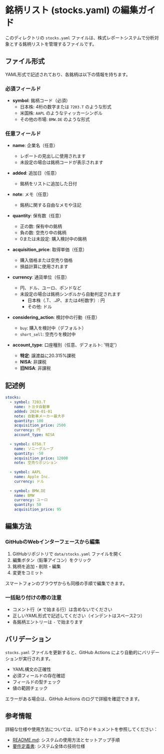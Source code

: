 # 銘柄リスト (stocks.yaml) の編集ガイド

このディレクトリの `stocks.yaml` ファイルは、株式レポートシステムで分析対象とする銘柄リストを管理するファイルです。

## ファイル形式

YAML形式で記述されており、各銘柄は以下の情報を持ちます。

### 必須フィールド

- **symbol**: 銘柄コード（必須）
  - 日本株: 4桁の数字または `7203.T` のような形式
  - 米国株: `AAPL` のようなティッカーシンボル
  - その他の市場: `BMW.DE` のような形式

### 任意フィールド

- **name**: 企業名（任意）
  - レポートの見出しに使用されます
  - 未設定の場合は銘柄コードが表示されます

- **added**: 追加日（任意）
  - 銘柄をリストに追加した日付

- **note**: メモ（任意）
  - 銘柄に関する自由なメモや注記

- **quantity**: 保有数（任意）
  - 正の数: 保有中の銘柄
  - 負の数: 空売り中の銘柄
  - 0または未設定: 購入検討中の銘柄

- **acquisition_price**: 取得単価（任意）
  - 購入価格または空売り価格
  - 損益計算に使用されます

- **currency**: 通貨単位（任意）
  - 円、ドル、ユーロ、ポンドなど
  - 未設定の場合は銘柄シンボルから自動判定されます
    - 日本株（.T、.JP、または4桁数字）: 円
    - その他: ドル

- **considering_action**: 検討中の行動（任意）
  - `buy`: 購入を検討中（デフォルト）
  - `short_sell`: 空売りを検討中

- **account_type**: 口座種別（任意、デフォルト: '特定'）
  - **特定**: 譲渡益に20.315%課税
  - **NISA**: 非課税
  - **旧NISA**: 非課税

## 記述例

```yaml
stocks:
  - symbol: 7203.T
    name: トヨタ自動車
    added: 2024-01-01
    note: 自動車メーカー最大手
    quantity: 100
    acquisition_price: 2500
    currency: 円
    account_type: NISA
  
  - symbol: 6758.T
    name: ソニーグループ
    quantity: -50
    acquisition_price: 12000
    note: 空売りポジション
  
  - symbol: AAPL
    name: Apple Inc.
    currency: ドル
  
  - symbol: BMW.DE
    name: BMW
    currency: ユーロ
    quantity: 50
    acquisition_price: 95
```

## 編集方法

### GitHubのWebインターフェースから編集

1. GitHubリポジトリで `data/stocks.yaml` ファイルを開く
2. 編集ボタン（鉛筆アイコン）をクリック
3. 銘柄を追加・削除・編集
4. 変更をコミット

スマートフォンのブラウザからも同様の手順で編集できます。

### 一括貼り付けの際の注意

- コメント行（`#` で始まる行）は含めないでください
- 正しいYAML形式で記述してください（インデントはスペース2つ）
- 各銘柄エントリーは `-` で始まります

## バリデーション

`stocks.yaml` ファイルを更新すると、GitHub Actions により自動的にバリデーションが実行されます。

- YAML構文の正確性
- 必須フィールドの存在確認
- フィールドの型チェック
- 値の範囲チェック

エラーがある場合は、GitHub Actions のログで詳細を確認できます。

## 参考情報

詳細な仕様や使用方法については、以下のドキュメントを参照してください：

- [README.md](../README.md): システムの使用方法とセットアップ手順
- [要件定義書](../.github/instructions/requirements.instructions.md): システム全体の技術仕様
